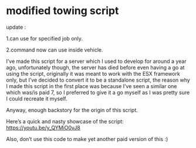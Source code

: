 # modified towing script

update :

1.can use for specified job only.

2.command now can use inside vehicle.

I’ve made this script for a server which I used to develop for around a year ago, unfortunately though, the server has died before even having a go at using the script, originally it was meant to work with the ESX framework only, but I’ve decided to convert it to be a standalone script, the reason why I made this script in the first place was because I’ve seen a similar one which was/is paid 7, so I preferred to give it a go myself as I was pretty sure I could recreate it myself.

Anyway, enough backstory for the origin of this script.

Here’s a quick and nasty showcase of the script: https://youtu.be/y_QYMiO0vJ8

Also, don’t use this code to make yet another paid version of this :)
